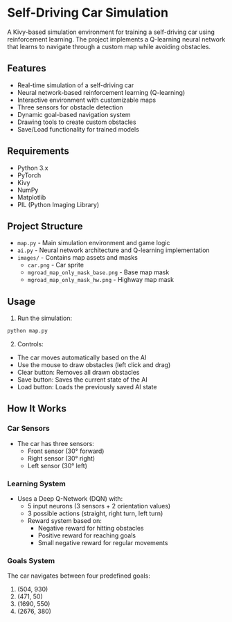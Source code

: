# Self-Driving Car Simulation

A Kivy-based simulation environment for training a self-driving car using reinforcement learning. The project implements a Q-learning neural network that learns to navigate through a custom map while avoiding obstacles.

## Features

- Real-time simulation of a self-driving car
- Neural network-based reinforcement learning (Q-learning)
- Interactive environment with customizable maps
- Three sensors for obstacle detection
- Dynamic goal-based navigation system
- Drawing tools to create custom obstacles
- Save/Load functionality for trained models

## Requirements

- Python 3.x
- PyTorch
- Kivy
- NumPy
- Matplotlib
- PIL (Python Imaging Library)


## Project Structure

- `map.py` - Main simulation environment and game logic
- `ai.py` - Neural network architecture and Q-learning implementation
- `images/` - Contains map assets and masks
  - `car.png` - Car sprite
  - `mgroad_map_only_mask_base.png` - Base map mask
  - `mgroad_map_only_mask_hw.png` - Highway map mask

## Usage

1. Run the simulation:
```bash
python map.py
```

2. Controls:
- The car moves automatically based on the AI
- Use the mouse to draw obstacles (left click and drag)
- Clear button: Removes all drawn obstacles
- Save button: Saves the current state of the AI
- Load button: Loads the previously saved AI state

## How It Works

### Car Sensors
- The car has three sensors:
  - Front sensor (30° forward)
  - Right sensor (30° right)
  - Left sensor (30° left)

### Learning System
- Uses a Deep Q-Network (DQN) with:
  - 5 input neurons (3 sensors + 2 orientation values)
  - 3 possible actions (straight, right turn, left turn)
  - Reward system based on:
    - Negative reward for hitting obstacles
    - Positive reward for reaching goals
    - Small negative reward for regular movements

### Goals System
The car navigates between four predefined goals:
1. (504, 930)
2. (471, 50)
3. (1690, 550)
4. (2676, 380)

